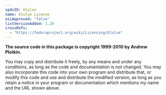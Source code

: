 ```yaml
---
spdxID: Glulxe
name: Glulxe License
osiApproved: "false"
listVersionAdded: 1.20
crossRefs: 
  - "https://fedoraproject.org/wiki/Licensing/Glulxe"
---
```


**The source code in this package is copyright 1999-2010 by Andrew Plotkin.**

You may copy and distribute it freely, by any means and under any conditions, as long as the code and documentation is not changed. You may also incorporate this code into your own program and distribute that, or modify this code and use and distribute the modified version, as long as you retain a notice in your program or documentation which mentions my name and the URL shown above.
